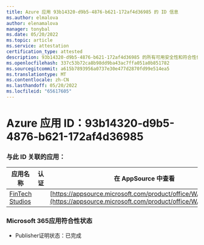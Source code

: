 ```yaml
---
title: Azure 应用 93b14320-d9b5-4876-b621-172af4d36985 的 ID 信息
ms.author: elmalova
author: elenamalova
manager: tonybal
ms.date: 05/20/2022
ms.topic: article
ms.service: attestation
certification_type: attested
description: 93b14320-d9b5-4876-b621-172af4d36985 的所有可用安全性和符合性信息信息。
ms.openlocfilehash: 337c53b72ca8b98dd9ba43ac7ffa051a0b851782
ms.sourcegitcommit: a615b7893956a0737e30e477d2870fd99e514ea5
ms.translationtype: MT
ms.contentlocale: zh-CN
ms.lasthandoff: 05/20/2022
ms.locfileid: "65617605"
---
```

# <a name="azure-app-id-93b14320-d9b5-4876-b621-172af4d36985"></a>Azure 应用 ID：93b14320-d9b5-4876-b621-172af4d36985


### <a name="apps-associated-with-this-id"></a>与此 ID 关联的应用：
| **应用名称** | **认证** | **在 AppSource 中查看** |
|--------------|---------------|-----------------------|
| [FinTech Studios](../forward/WA200003969.md) |  | [https://appsource.microsoft.com/product/office/WA200003969](https://appsource.microsoft.com/product/office/WA200003969) |

### <a name="microsoft-365-app-compliance-status"></a>Microsoft 365应用符合性状态
- Publisher证明状态：已完成
